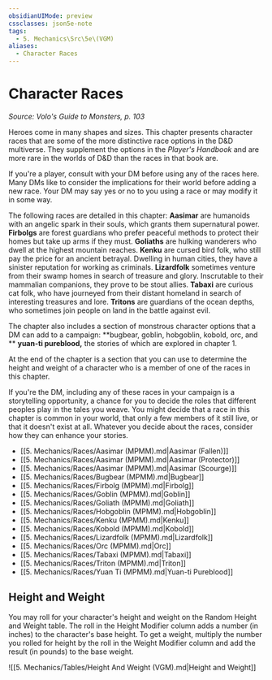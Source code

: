 ```yaml
---
obsidianUIMode: preview
cssclasses: json5e-note
tags:
  - 5. Mechanics\Src\5e\(VGM)
aliases:
  - Character Races
---
```

# Character Races
*Source: Volo's Guide to Monsters, p. 103* 

Heroes come in many shapes and sizes. This chapter presents character races that are some of the more distinctive race options in the D&D multiverse. They supplement the options in the *Player's Handbook* and are more rare in the worlds of D&D than the races in that book are.

If you're a player, consult with your DM before using any of the races here. Many DMs like to consider the implications for their world before adding a new race. Your DM may say yes or no to you using a race or may modify it in some way.

The following races are detailed in this chapter: **Aasimar** are humanoids with an angelic spark in their souls, which grants them supernatural power. **Firbolgs** are forest guardians who prefer peaceful methods to protect their homes but take up arms if they must. **Goliaths** are hulking wanderers who dwell at the highest mountain reaches. **Kenku** are cursed bird folk, who still pay the price for an ancient betrayal. Dwelling in human cities, they have a sinister reputation for working as criminals. **Lizardfolk** sometimes venture from their swamp homes in search of treasure and glory. Inscrutable to their mammalian companions, they prove to be stout allies. **Tabaxi** are curious cat folk, who have journeyed from their distant homeland in search of interesting treasures and lore. **Tritons** are guardians of the ocean depths, who sometimes join people on land in the battle against evil.

The chapter also includes a section of monstrous character options that a DM can add to a campaign: **bugbear, goblin, hobgoblin, kobold, orc, and ** **yuan-ti pureblood,** the stories of which are explored in chapter 1.

At the end of the chapter is a section that you can use to determine the height and weight of a character who is a member of one of the races in this chapter.

If you're the DM, including any of these races in your campaign is a storytelling opportunity, a chance for you to decide the roles that different peoples play in the tales you weave. You might decide that a race in this chapter is common in your world, that only a few members of it still live, or that it doesn't exist at all. Whatever you decide about the races, consider how they can enhance your stories.

- [[5. Mechanics/Races/Aasimar (MPMM).md\|Aasimar (Fallen)]]  
- [[5. Mechanics/Races/Aasimar (MPMM).md\|Aasimar (Protector)]]  
- [[5. Mechanics/Races/Aasimar (MPMM).md\|Aasimar (Scourge)]]  
- [[5. Mechanics/Races/Bugbear (MPMM).md\|Bugbear]]  
- [[5. Mechanics/Races/Firbolg (MPMM).md\|Firbolg]]  
- [[5. Mechanics/Races/Goblin (MPMM).md\|Goblin]]  
- [[5. Mechanics/Races/Goliath (MPMM).md\|Goliath]]  
- [[5. Mechanics/Races/Hobgoblin (MPMM).md\|Hobgoblin]]  
- [[5. Mechanics/Races/Kenku (MPMM).md\|Kenku]]  
- [[5. Mechanics/Races/Kobold (MPMM).md\|Kobold]]  
- [[5. Mechanics/Races/Lizardfolk (MPMM).md\|Lizardfolk]]  
- [[5. Mechanics/Races/Orc (MPMM).md\|Orc]]  
- [[5. Mechanics/Races/Tabaxi (MPMM).md\|Tabaxi]]  
- [[5. Mechanics/Races/Triton (MPMM).md\|Triton]]  
- [[5. Mechanics/Races/Yuan Ti (MPMM).md\|Yuan-ti Pureblood]]  

## Height and Weight

You may roll for your character's height and weight on the Random Height and Weight table. The roll in the Height Modifier column adds a number (in inches) to the character's base height. To get a weight, multiply the number you rolled for height by the roll in the Weight Modifier column and add the result (in pounds) to the base weight.

![[5. Mechanics/Tables/Height And Weight (VGM).md\|Height and Weight]]
